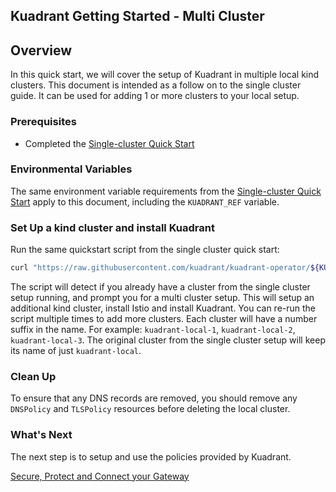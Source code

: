 ## Kuadrant Getting Started - Multi Cluster

## Overview

In this quick start, we will cover the setup of Kuadrant in multiple local kind clusters.
This document is intended as a follow on to the single cluster guide.
It can be used for adding 1 or more clusters to your local setup.

### Prerequisites

- Completed the [Single-cluster Quick Start](./getting-started-single-cluster.md)

### Environmental Variables

The same environment variable requirements from the [Single-cluster Quick Start](./getting-started-single-cluster.md) apply to this document,
including the `KUADRANT_REF` variable.

### Set Up a kind cluster and install Kuadrant

Run the same quickstart script from the single cluster quick start:

```bash
curl "https://raw.githubusercontent.com/kuadrant/kuadrant-operator/${KUADRANT_REF}/hack/quickstart-setup.sh" | bash
```

The script will detect if you already have a cluster from the single cluster setup running, and prompt you for a multi cluster setup.
This will setup an additional kind cluster, install Istio and install Kuadrant.
You can re-run the script multiple times to add more clusters.
Each cluster will have a number suffix in the name. For example: `kuadrant-local-1`, `kuadrant-local-2`, `kuadrant-local-3`.
The original cluster from the single cluster setup will keep its name of just `kuadrant-local`.

### Clean Up

To ensure that any DNS records are removed, you should remove any `DNSPolicy` and `TLSPolicy` resources before deleting the local cluster.

### What's Next

The next step is to setup and use the policies provided by Kuadrant. 

[Secure, Protect and Connect your Gateway](kuadrant-operator/doc/user-guides/secure-protect-connect.md)
